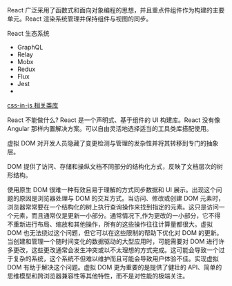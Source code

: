 React 广泛采用了函数式和面向对象编程的思想，并且重点件组件作为构建的主要单元。React 渲染系统管理并保持组件与视图的同步。

React 生态系统

- GraphQL
- Relay
- Mobx
- Redux
- Flux
- Jest
-

[css-in-js 相关类库](https://github.com/tuchk4/awesome-css-in-js)

React 不能做什么?
React 是一个声明式、基于组件的 UI 构建库。React 没有像 Angular 那样内置解决方案。可以自由灵活地选择适当的工具类库搭配使用。

虚拟 DOM 对开发人员隐藏了变更检测与管理的发杂性并将其转移到专门的抽象层。

DOM 提供了访问、存储和操纵文档不同部分的结构化方式，反映了文档层次的树形结构。

使用原生 DOM 很难一种有效且易于理解的方式同步数据和 UI 展示。出现这个问题的原因是浏览器处理与 DOM 的交互方式。当访问、修改或创建 DOM 元素时，浏览器常常要在一个结构化的树上执行查询操作来找到指定的元素。这只是访问一个元素，而且通常仅是更新一小部分。通常情况下,作为更改的一小部分，它不得不重新进行布局、缩放和其他操作，所有的这些操作往往计算量都很大。虚拟 DOM 也无法绕过这个问题，但它可以在这些限制的帮助下优化对 DOM 的更新。当创建和管理一个随时间变化的数据驱动的大型应用时，可能需要对 DOM 进行许多更改，这些更改通常会发生冲突或以不太理想的方式完成。这可能会导致一个过于复杂的系统，这个系统不但难以维护而且可能会导致用户体验不佳。实现虚拟 DOM 有助于解决这个问题。虚拟 DOM 更为重要的是提供了健壮的 API、简单的思维模型和跨浏览器兼容性等其他特性，而不是对性能的极端关注。
